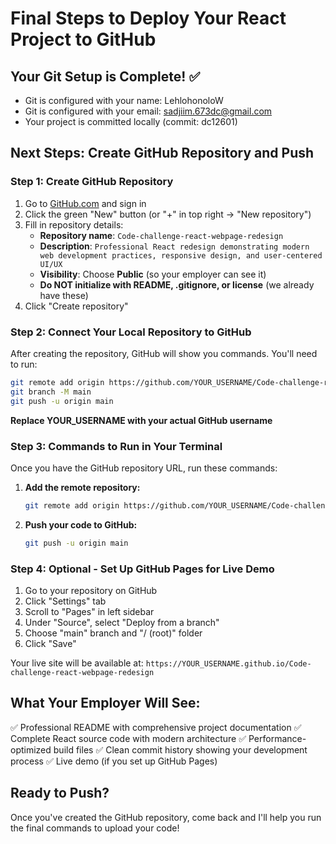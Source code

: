 # Final Steps to Deploy Your React Project to GitHub

## Your Git Setup is Complete! ✅
- Git is configured with your name: LehlohonoloW
- Git is configured with your email: sadjiim.673dc@gmail.com
- Your project is committed locally (commit: dc12601)

## Next Steps: Create GitHub Repository and Push

### Step 1: Create GitHub Repository
1. Go to [GitHub.com](https://github.com) and sign in
2. Click the green "New" button (or "+" in top right → "New repository")
3. Fill in repository details:
   - **Repository name**: `Code-challenge-react-webpage-redesign`
   - **Description**: `Professional React redesign demonstrating modern web development practices, responsive design, and user-centered UI/UX`
   - **Visibility**: Choose **Public** (so your employer can see it)
   - **Do NOT initialize with README, .gitignore, or license** (we already have these)
4. Click "Create repository"

### Step 2: Connect Your Local Repository to GitHub
After creating the repository, GitHub will show you commands. You'll need to run:

```bash
git remote add origin https://github.com/YOUR_USERNAME/Code-challenge-react-webpage-redesign.git
git branch -M main
git push -u origin main
```

**Replace YOUR_USERNAME with your actual GitHub username**

### Step 3: Commands to Run in Your Terminal
Once you have the GitHub repository URL, run these commands:

1. **Add the remote repository:**
   ```bash
   git remote add origin https://github.com/YOUR_USERNAME/Code-challenge-react-webpage-redesign.git
   ```

2. **Push your code to GitHub:**
   ```bash
   git push -u origin main
   ```

### Step 4: Optional - Set Up GitHub Pages for Live Demo
1. Go to your repository on GitHub
2. Click "Settings" tab
3. Scroll to "Pages" in left sidebar
4. Under "Source", select "Deploy from a branch"
5. Choose "main" branch and "/ (root)" folder
6. Click "Save"

Your live site will be available at:
`https://YOUR_USERNAME.github.io/Code-challenge-react-webpage-redesign`

## What Your Employer Will See:
✅ Professional README with comprehensive project documentation
✅ Complete React source code with modern architecture
✅ Performance-optimized build files
✅ Clean commit history showing your development process
✅ Live demo (if you set up GitHub Pages)

## Ready to Push?
Once you've created the GitHub repository, come back and I'll help you run the final commands to upload your code!